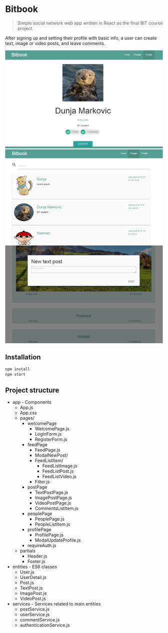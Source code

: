 # Bitbook
> Simple social network web app written in React as the final BIT course project.

After signing up and setting their profile with basic info, a user can create text, image or video posts, and leave comments.

![](screenshots/profile.jpg)
![](screenshots/people.jpg)
![](screenshots/newpost.jpg)

## Installation

```sh
npm install
npm start
```

## Project structure

* app - Components
	* App.js
	* App.css
	* pages/
		* welcomePage
			* WelcomePage.js
			* LoginForm.js           
			* RegisterForm.js
		* feedPage
			* FeedPage.js
			* ModalNewPost/
			* FeedListItem/
				* FeedListImage.js
				* FeedListPost.js
				* FeedListVideo.js
			* Filter.js              
		* postPage
			* TextPostPage.js
			* ImagePostPage.js
			* VideoPostPage.js
			* CommentsListItem.js    
		* peoplePage
			* PeoplePage.js
			* PeopleListItem.js      
		* profilePage
			* ProfilePage.js         
			* ModalUpdateProfile.js  
		* requireAuth.js
	* partials
		* Header.js                  
		* Footer.js
* entities - ES6 classes
	* User.js
	* UserDetail.js
	* Post.js
	* TextPost.js
	* ImagePost.js
	* VideoPost.js
* services - Services related to main entities
	* postService.js
	* userService.js
	* commentService.js
	* authenticationService.js
